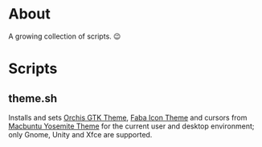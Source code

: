 # About

A growing collection of scripts. :wink:

# Scripts

## theme.sh

Installs and sets [Orchis GTK Theme](http://mokaproject.com/orchis-gtk-theme/), [Faba Icon Theme](http://mokaproject.com/faba-icon-theme) and cursors from [Macbuntu Yosemite Theme](http://www.noobslab.com/2014/11/mbuntu-macbuntu-1410-transformation.html) for the current user and desktop environment; only Gnome, Unity and Xfce are supported.